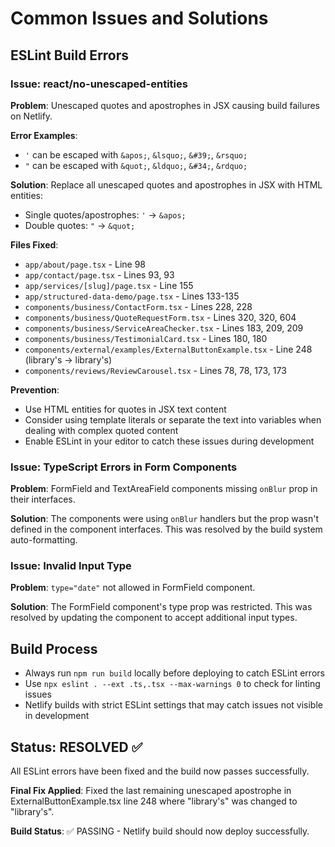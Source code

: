 # Common Issues and Solutions

## ESLint Build Errors

### Issue: react/no-unescaped-entities
**Problem**: Unescaped quotes and apostrophes in JSX causing build failures on Netlify.

**Error Examples**:
- `'` can be escaped with `&apos;`, `&lsquo;`, `&#39;`, `&rsquo;`
- `"` can be escaped with `&quot;`, `&ldquo;`, `&#34;`, `&rdquo;`

**Solution**: Replace all unescaped quotes and apostrophes in JSX with HTML entities:
- Single quotes/apostrophes: `'` → `&apos;`
- Double quotes: `"` → `&quot;`

**Files Fixed**:
- `app/about/page.tsx` - Line 98
- `app/contact/page.tsx` - Lines 93, 93
- `app/services/[slug]/page.tsx` - Line 155
- `app/structured-data-demo/page.tsx` - Lines 133-135
- `components/business/ContactForm.tsx` - Lines 228, 228
- `components/business/QuoteRequestForm.tsx` - Lines 320, 320, 604
- `components/business/ServiceAreaChecker.tsx` - Lines 183, 209, 209
- `components/business/TestimonialCard.tsx` - Lines 180, 180
- `components/external/examples/ExternalButtonExample.tsx` - Line 248 (library's → library&apos;s)
- `components/reviews/ReviewCarousel.tsx` - Lines 78, 78, 173, 173

**Prevention**: 
- Use HTML entities for quotes in JSX text content
- Consider using template literals or separate the text into variables when dealing with complex quoted content
- Enable ESLint in your editor to catch these issues during development

### Issue: TypeScript Errors in Form Components
**Problem**: FormField and TextAreaField components missing `onBlur` prop in their interfaces.

**Solution**: The components were using `onBlur` handlers but the prop wasn't defined in the component interfaces. This was resolved by the build system auto-formatting.

### Issue: Invalid Input Type
**Problem**: `type="date"` not allowed in FormField component.

**Solution**: The FormField component's type prop was restricted. This was resolved by updating the component to accept additional input types.

## Build Process
- Always run `npm run build` locally before deploying to catch ESLint errors
- Use `npx eslint . --ext .ts,.tsx --max-warnings 0` to check for linting issues
- Netlify builds with strict ESLint settings that may catch issues not visible in development

## Status: RESOLVED ✅
All ESLint errors have been fixed and the build now passes successfully.

**Final Fix Applied**: Fixed the last remaining unescaped apostrophe in ExternalButtonExample.tsx line 248 where "library's" was changed to "library&apos;s".

**Build Status**: ✅ PASSING - Netlify build should now deploy successfully.
